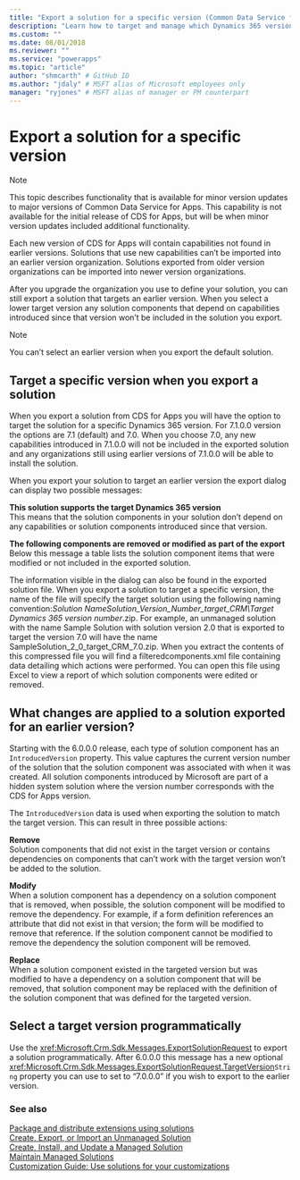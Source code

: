```yaml
---
title: "Export a solution for a specific version (Common Data Service for Apps) | Microsoft Docs" # Intent and product brand in a unique string of 43-59 chars including spaces
description: "Learn how to target and manage which Dynamics 365 version you wish to export a solution for" # 115-145 characters including spaces. This abstract displays in the search result.
ms.custom: ""
ms.date: 08/01/2018
ms.reviewer: ""
ms.service: "powerapps"
ms.topic: "article"
author: "shmcarth" # GitHub ID
ms.author: "jdaly" # MSFT alias of Microsoft employees only
manager: "ryjones" # MSFT alias of manager or PM counterpart
---
```

# Export a solution for a specific version

> [!NOTE]
>  This topic describes functionality that is available for minor version updates to major versions of Common Data Service for Apps. This capability is not available for the initial release of CDS for Apps, but will be when minor version updates included additional functionality.  

 Each new version of CDS for Apps will contain capabilities not found in earlier versions. Solutions that use new capabilities can’t be imported into an earlier version organization. Solutions exported from older version organizations can be imported into newer version organizations.  

 After you upgrade the organization you use to define your solution, you can still export a solution that targets an earlier version. When you select a lower target version any solution components that depend on capabilities introduced since that version won’t be included in the solution you export.  

> [!NOTE]
>  You can’t select an earlier version when you export the default solution.  

<a name="BKMK_ExportSolutionForVersion"></a>   

## Target a specific version when you export a solution  
 When you export a solution from CDS for Apps you will have the option to target the solution for a specific Dynamics 365 version. For 7.1.0.0 version the options are 7.1 (default) and 7.0. When you choose 7.0, any new capabilities introduced in 7.1.0.0 will not be included in the exported solution and any organizations still using earlier versions of 7.1.0.0 will be able to install the solution.  

 When you export your solution to target an earlier version the export dialog can display two possible messages:  

 **This solution supports the target Dynamics 365 version**  
 This means that the solution components in your solution don’t depend on any capabilities or solution components introduced since that version.  

 **The following components are removed or modified as part of the export**  
 Below this message a table lists the solution component items that were modified or not included in the exported solution.  

 The information visible in the dialog can also be found in the exported solution file. When you export a solution to target a specific version, the name of the file will specify the target solution using the following naming convention:*Solution Name*<em>*Solution_Version_Number*_target_CRM\\</em>*Target Dynamics 365 version number*.zip. For example, an unmanaged solution with the name Sample Solution with solution version 2.0 that is exported to target the version 7.0 will have the name SampleSolution_2_0_target_CRM_7.0.zip. When you extract the contents of this compressed file you will find a filteredcomponents.xml file containing data detailing which actions were performed. You can open this file using Excel to view a report of which solution components were edited or removed.  

<a name="BKMK_Changes"></a>   

## What changes are applied to a solution exported for an earlier version?  
 Starting with the 6.0.0.0 release, each type of solution component has an `IntroducedVersion` property. This value captures the current version number of the solution that the solution component was associated with when it was created. All solution components introduced by Microsoft are part of a hidden system solution where the version number corresponds with the CDS for Apps version.  

<!--
| IntroducedVersion Value |                                                             Solution components introduced                                                             |
|-------------------------|--------------------------------------------------------------------------------------------------------------------------------------------------------|
|         5.0.0.0         | Before [!INCLUDE[pn_crm_2013_shortest](../includes/pn-crm-2013-shortest.md)] and [!INCLUDE[pn_crm_online_fall13](../includes/pn-crm-online-fall13.md)] |
|         6.0.0.0         |    [!INCLUDE[pn_crm_2013_shortest](../includes/pn-crm-2013-shortest.md)] and [!INCLUDE[pn_crm_online_fall13](../includes/pn-crm-online-fall13.md)]     |
|         6.1.0.0         |     [!INCLUDE[pn_crm_2013_sp](../includes/pn-crm-2013-sp.md)] and [!INCLUDE[pn_v6_online_ur1_shortest](../includes/pn-v6-online-ur1-shortest.md)]      |
|         7.0.0.0         |                                  [!INCLUDE[pn_crm_2015_and_online_full](../includes/pn-crm-2015-and-online-full.md)]                                   |
|         7.1.0.0         |                                  [!INCLUDE[pn_crm_online_2015_update_1](../includes/pn-crm-online-2015-update-1.md)]                                   |
|         8.0.0.0         |               [!INCLUDE[pn_crm_online_2016_update_shortest](../includes/pn-crm-online-2016-update-shortest.md)] and CRM 2016 on-premises               |
|         8.1.0.0         |          [!INCLUDE[pn_crm_8_1_0_online](../includes/pn-crm-8-1-0-online.md)] and [!INCLUDE[pn_crm_8_1_0_op](../includes/pn-crm-8-1-0-op.md)]           |
|         8.2.0.0         |                                            [!INCLUDE[pn_crm_8_2_0_both](../includes/pn-crm-8-2-0-both.md)]                                             |
|         9.0.0.0         |                                          [!INCLUDE[pn_crm_9_0_0_online](../includes/pn-crm-9-0-0-online.md)]                                           |
-->

 The `IntroducedVersion` data is used when exporting the solution to match the target version. This can result in three possible actions:  

 **Remove**  
 Solution components that did not exist in the target version or contains dependencies on components that can’t work with the target version won’t be added to the solution.  

 **Modify**  
 When a solution component has a dependency on a solution component that is removed, when possible, the solution component will be modified to remove the dependency. For example, if a form definition references an attribute that did not exist in that version; the form will be modified to remove that reference. If the solution component cannot be modified to remove the dependency the solution component will be removed.  

 **Replace**  
 When a solution component existed in the targeted version but was modified to have a dependency on a solution component that will be removed, that solution component may be replaced with the definition of the solution component that was defined for the targeted version.  

<a name="BKMK_TargetVersion"></a>   
## Select a target version programmatically  

 Use the <xref:Microsoft.Crm.Sdk.Messages.ExportSolutionRequest> to export a solution programmatically. After 6.0.0.0 this message has a new optional <xref:Microsoft.Crm.Sdk.Messages.ExportSolutionRequest.TargetVersion>`String` property you can use to set to “7.0.0.0” if you wish to export to the earlier version.  

### See also  
 [Package and distribute extensions using solutions](/dynamics365/customer-engagement/developer/package-distribute-extensions-use-solutions)   
 [Create, Export, or Import an Unmanaged Solution](create-export-import-unmanaged-solution.md)   
 [Create, Install, and Update a Managed Solution](create-install-update-managed-solution.md)   
 [Maintain Managed Solutions](maintain-managed-solutions.md)   
 [Customization Guide: Use solutions for your customizations](http://go.microsoft.com/fwlink/p/?LinkID=322003)
